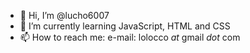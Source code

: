 - 👋 Hi, I’m @lucho6007
- 🌱 I’m currently learning JavaScript, HTML and CSS
- 📫 How to reach me:
     e-mail: lolocco _at_ gmail _dot_ com
     
<!---
lucho6007/lucho6007 is a ✨ special ✨ repository because its `README.md` (this file) appears on your GitHub profile.
You can click the Preview link to take a look at your changes.
--->
